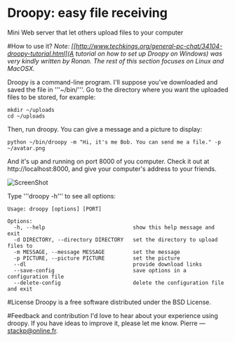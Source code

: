 Droopy: easy file receiving
======

Mini Web server that let others upload files to your computer

#How to use it?
_Note: [[http://www.techkings.org/general-pc-chat/34104-droopy-tutorial.html](A tutorial on how to set up Droopy on Windows) was very kindly written by Ronan. The rest of this section focuses on Linux and MacOSX._

Droopy is a command-line program. I'll suppose you’ve downloaded and saved the file in '''~/bin/'''. Go to the directory where you want the uploaded files to be stored, for example:

```
mkdir ~/uploads
cd ~/uploads 
```

Then, run droopy. You can give a message and a picture to display:

```
python ~/bin/droopy -m "Hi, it's me Bob. You can send me a file." -p ~/avatar.png
```

And it's up and running on port 8000 of you computer. Check it out at http://localhost:8000, and give your computer's address to your friends.

![ScreenShot](http://stackp.online.fr/wp-content/uploads/droopy-in-terminal.png)

Type '''droopy -h''' to see all options:

```
Usage: droopy [options] [PORT]

Options:
  -h, --help                            show this help message and exit
  -d DIRECTORY, --directory DIRECTORY   set the directory to upload files to
  -m MESSAGE, --message MESSAGE         set the message
  -p PICTURE, --picture PICTURE         set the picture
  --dl                                  provide download links
  --save-config                         save options in a configuration file
  --delete-config                       delete the configuration file and exit
```

#License
Droopy is a free software distributed under the BSD License.

#Feedback and contribution 
I'd love to hear about your experience using droopy. If you have ideas to improve it, please let me know. Pierre — stackp@online.fr.
